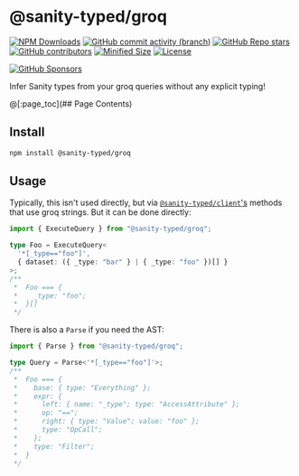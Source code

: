 # @sanity-typed/groq

[![NPM Downloads](https://img.shields.io/npm/dw/@sanity-typed/groq?style=flat&logo=npm)](https://www.npmjs.com/package/@sanity-typed/groq)
[![GitHub commit activity (branch)](https://img.shields.io/github/commit-activity/m/saiichihashimoto/sanity-typed?style=flat&logo=github)](https://github.com/saiichihashimoto/sanity-typed/pulls?q=is%3Apr+is%3Aclosed)
[![GitHub Repo stars](https://img.shields.io/github/stars/saiichihashimoto/sanity-typed?style=flat&logo=github)](https://github.com/saiichihashimoto/sanity-typed/stargazers)
[![GitHub contributors](https://img.shields.io/github/contributors/saiichihashimoto/sanity-typed?style=flat&logo=github)](https://github.com/saiichihashimoto/sanity-typed/graphs/contributors)
[![Minified Size](https://img.shields.io/bundlephobia/min/@sanity-typed/groq?style=flat)](https://www.npmjs.com/package/@sanity-typed/groq?activeTab=code)
[![License](https://img.shields.io/github/license/saiichihashimoto/sanity-typed?style=flat)](LICENSE)

[![GitHub Sponsors](https://img.shields.io/github/sponsors/saiichihashimoto?style=flat)](https://github.com/sponsors/saiichihashimoto)

Infer Sanity types from your groq queries without any explicit typing!

@[:page_toc](## Page Contents)

## Install

```bash
npm install @sanity-typed/groq
```

## Usage

Typically, this isn't used directly, but via [`@sanity-typed/client`'s](../client/README.md) methods that use groq strings. But it can be done directly:

```typescript
import { ExecuteQuery } from "@sanity-typed/groq";

type Foo = ExecuteQuery<
  '*[_type=="foo"]',
  { dataset: ({ _type: "bar" } | { _type: "foo" })[] }
>;
/**
 *  Foo === {
 *    _type: "foo";
 *  }[]
 */
```

There is also a `Parse` if you need the AST:

```typescript
import { Parse } from "@sanity-typed/groq";

type Query = Parse<'*[_type=="foo"]'>;
/**
 *  Foo === {
 *    base: { type: "Everything" };
 *    expr: {
 *      left: { name: "_type"; type: "AccessAttribute" };
 *      op: "==";
 *      right: { type: "Value"; value: "foo" };
 *      type: "OpCall";
 *    };
 *    type: "Filter";
 *  }
 */
```
